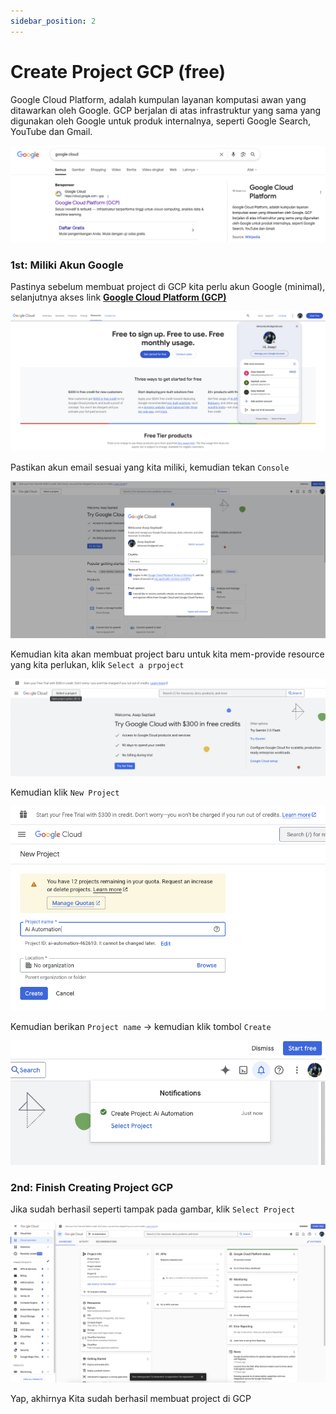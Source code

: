 ```yaml
---
sidebar_position: 2
---
```


# Create Project GCP (free)

Google Cloud Platform, adalah kumpulan layanan komputasi awan yang ditawarkan oleh Google. GCP berjalan di atas infrastruktur yang sama yang digunakan oleh Google untuk produk internalnya, seperti Google Search, YouTube dan Gmail.

![Alt text](./img/11-06-25/Screenshot%202025-06-11%20at%2016.18.16.png)

### 1st: Miliki Akun Google

Pastinya sebelum membuat project di GCP kita perlu akun Google (minimal), selanjutnya akses link <b><a href="https://www.googleadservices.com/pagead/aclk?sa=L&ai=DChsSEwihye7shumNAxWGD3sHHbp3M6wYACICCAEQAhoCdG0&co=1&ase=2&gclid=Cj0KCQjw0qTCBhCmARIsAAj8C4ZPe9PcyLIevWKb66o9s4hRRJFqybPnlYmFe7aj7_j_rYm-i9K7VTkaAvZxEALw_wcB&ei=HExJaLesDpbe4-EPsbvloAs&ohost=www.google.com&cid=CAESV-D284LHbO36s5FuMTYsL0LmbIE_0UnaisYymd_5hyXOYfNHM5rDWIgt747qyLsIRignBh9tSXg0rX_1iMssRhMG4epWinFvYY1LEeGVQU3_b183SrNW4w&category=acrcp_v1_45&sig=AOD64_1Ojf-k6C59CTjjCn2ZL2I1PechXg&q&sqi=2&nis=4&adurl&ved=2ahUKEwi3qufshumNAxUW7zgGHbFdGbQQ0Qx6BAgLEAE">Google Cloud Platform (GCP)</a></b>

![Alt text](./img/11-06-25/Screenshot%202025-06-11%20at%2016.30.05.png)

Pastikan akun email sesuai yang kita miliki, kemudian tekan `Console`

![Alt text](./img/11-06-25/Screenshot%202025-06-11%20at%2016.52.01.png)

Kemudian kita akan membuat project baru untuk kita mem-provide resource yang kita perlukan, klik `Select a prpoject`

![Alt text](./img/11-06-25/Screenshot%202025-06-11%20at%2016.53.44.png)

Kemudian klik `New Project`

![Alt text](./img/11-06-25/Screenshot%202025-06-11%20at%2017.03.04.png)

Kemudian berikan `Project name` -> kemudian klik tombol `Create`

![Alt text](./img/11-06-25/Screenshot%202025-06-11%20at%2017.03.58.png)

### 2nd: Finish Creating Project GCP

Jika sudah berhasil seperti tampak pada gambar, klik `Select Project`

![Alt text](./img/11-06-25/Screenshot%202025-06-11%20at%2017.05.10.png)

Yap, akhirnya Kita sudah berhasil membuat project di GCP
